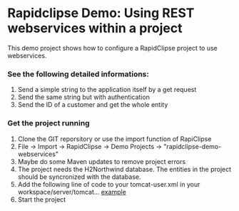 # Rapidclipse Demo: Using REST webservices within a project

This demo project shows how to configure a RapidClipse project to use webservices. 

### See the following detailed informations:
1. Send a simple string to the application itself by a get request
2. Send the same string but with authentication
3. Send the ID of a customer and get the whole entity

### Get the project running 
1. Clone the GIT reporsitory or use the import function of RapiClipse
2. File -> Import -> RapidClipse -> Demo Projects -> "rapidclipse-demo-webservices"
3. Maybe do some Maven updates to remove project errors
4. The project needs the H2Northwind database. The entities in the project should be syncronized with the database.
5. Add the following line of code to your tomcat-user.xml in your workspace/server/tomcat... [example](<user username="admin" password="admin" roles="restconsumer"/>)
6. Start the project